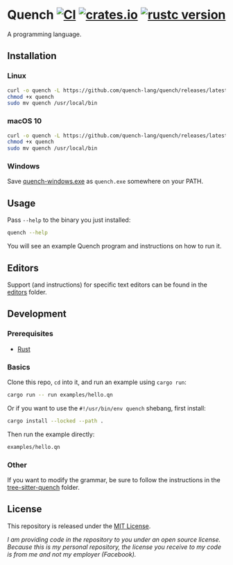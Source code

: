 # Quench [![CI][]][ci link] [![crates.io][]][crates.io link] [![rustc version][]][rust release]

A programming language.

## Installation

### Linux

```sh
curl -o quench -L https://github.com/quench-lang/quench/releases/latest/download/quench-linux
chmod +x quench
sudo mv quench /usr/local/bin
```

### macOS 10

```sh
curl -o quench -L https://github.com/quench-lang/quench/releases/latest/download/quench-macos
chmod +x quench
sudo mv quench /usr/local/bin
```

### Windows

Save [quench-windows.exe][] as `quench.exe` somewhere on your PATH.

## Usage

Pass `--help` to the binary you just installed:

```sh
quench --help
```

You will see an example Quench program and instructions on how to run it.

## Editors

Support (and instructions) for specific text editors can be found in the
[editors][] folder.

## Development

### Prerequisites

- [Rust][]

### Basics

Clone this repo, `cd` into it, and run an example using `cargo run`:

```sh
cargo run -- run examples/hello.qn
```

Or if you want to use the `#!/usr/bin/env quench` shebang, first install:

```sh
cargo install --locked --path .
```

Then run the example directly:

```sh
examples/hello.qn
```

### Other

If you want to modify the grammar, be sure to follow the instructions in the
[tree-sitter-quench][] folder.

## License

This repository is released under the [MIT License](/LICENSE).

_I am providing code in the repository to you under an open source license.
Because this is my personal repository, the license you receive to my code is
from me and not my employer (Facebook)._

[ci]: https://github.com/quench-lang/quench/actions/workflows/ci.yml/badge.svg
[ci link]: https://github.com/quench-lang/quench/actions/workflows/ci.yml
[crates.io]: https://img.shields.io/crates/v/quench
[crates.io link]: https://crates.io/crates/quench
[editors]: /editors
[quench-windows.exe]: https://github.com/quench-lang/quench/releases/latest/download/quench-windows.exe
[tree-sitter-quench]: /tree-sitter-quench
[rust]: https://www.rust-lang.org/tools/install
[rust release]: https://github.com/rust-lang/rust/blob/1.48.0/RELEASES.md#libraries
[rustc version]: https://img.shields.io/badge/rustc-1.48+-lightgray.svg
